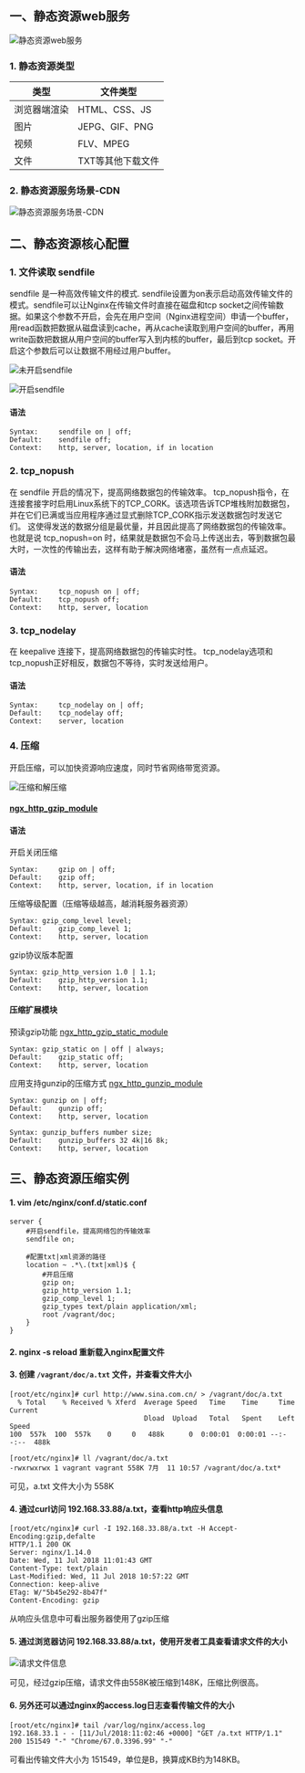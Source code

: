 ## 一、静态资源web服务

![静态资源web服务](http://md.ws65535.top/xsj/2018_7_10_2018-07-10_182440.jpg)

### 1. 静态资源类型

类型|文件类型
-|-
浏览器端渲染|HTML、CSS、JS
图片|JEPG、GIF、PNG
视频|FLV、MPEG
文件|TXT等其他下载文件

### 2. 静态资源服务场景-CDN

![静态资源服务场景-CDN](http://md.ws65535.top/xsj/2018_7_10_2018-07-10_184108.jpg)


## 二、静态资源核心配置

### 1. 文件读取 sendfile

sendfile 是一种高效传输文件的模式.
sendfile设置为on表示启动高效传输文件的模式。sendfile可以让Nginx在传输文件时直接在磁盘和tcp socket之间传输数据。如果这个参数不开启，会先在用户空间（Nginx进程空间）申请一个buffer，用read函数把数据从磁盘读到cache，再从cache读取到用户空间的buffer，再用write函数把数据从用户空间的buffer写入到内核的buffer，最后到tcp socket。开启这个参数后可以让数据不用经过用户buffer。

![未开启sendfile](http://md.ws65535.top/xsj/2018_7_11_2018-07-11_170606.jpg)

![开启sendfile](http://md.ws65535.top/xsj/2018_7_11_2018-07-11_170543.jpg)

#### 语法

    Syntax:		sendfile on | off;
    Default:	sendfile off;
    Context:	http, server, location, if in location


### 2. tcp_nopush

在 sendfile 开启的情况下，提高网络数据包的传输效率。
tcp_nopush指令，在连接套接字时启用Linux系统下的TCP_CORK。该选项告诉TCP堆栈附加数据包，并在它们已满或当应用程序通过显式删除TCP_CORK指示发送数据包时发送它们。 这使得发送的数据分组是最优量，并且因此提高了网络数据包的传输效率。
也就是说 tcp_nopush=on 时，结果就是数据包不会马上传送出去，等到数据包最大时，一次性的传输出去，这样有助于解决网络堵塞，虽然有一点点延迟。

#### 语法

    Syntax:		tcp_nopush on | off;
    Default:	tcp_nopush off;
    Context:	http, server, location


### 3. tcp_nodelay

在 keepalive 连接下，提高网络数据包的传输实时性。
tcp_nodelay选项和tcp_nopush正好相反，数据包不等待，实时发送给用户。

#### 语法

    Syntax:		tcp_nodelay on | off;
    Default:	tcp_nodelay off;
    Context:	server, location
	
	
### 4. 压缩

开启压缩，可以加快资源响应速度，同时节省网络带宽资源。

![压缩和解压缩](http://md.ws65535.top/xsj/2018_7_11_2018-07-11_174549.jpg)

#### [ngx_http_gzip_module](http://nginx.org/en/docs/http/ngx_http_gzip_module.html)

#### 语法

开启关闭压缩

    Syntax:		gzip on | off;
    Default:	gzip off;
    Context:	http, server, location, if in location
	
压缩等级配置（压缩等级越高，越消耗服务器资源）

	Syntax:	gzip_comp_level level;
	Default:	gzip_comp_level 1;
	Context:	http, server, location

gzip协议版本配置

	Syntax:	gzip_http_version 1.0 | 1.1;
	Default:	gzip_http_version 1.1;
	Context:	http, server, location

#### 压缩扩展模块

预读gzip功能 [ngx_http_gzip_static_module](http://nginx.org/en/docs/http/ngx_http_gzip_static_module.html)

	Syntax:	gzip_static on | off | always;
	Default:	gzip_static off;
	Context:	http, server, location

应用支持gunzip的压缩方式 [ngx_http_gunzip_module](http://nginx.org/en/docs/http/ngx_http_gunzip_module.html)

	Syntax:	gunzip on | off;
	Default:	gunzip off;
	Context:	http, server, location

	Syntax:	gunzip_buffers number size;
	Default:	gunzip_buffers 32 4k|16 8k;
	Context:	http, server, location

## 三、静态资源压缩实例

#### **1. vim /etc/nginx/conf.d/static.conf**

```
server {
    #开启sendfile，提高网络包的传输效率
    sendfile on;

    #配置txt|xml资源的路径
    location ~ .*\.(txt|xml)$ {
        #开启压缩
        gzip on;
        gzip_http_version 1.1;
        gzip_comp_level 1;
        gzip_types text/plain application/xml;
        root /vagrant/doc;
    }
}
```

#### **2. nginx -s reload 重新载入nginx配置文件**

#### **3. 创建 `/vagrant/doc/a.txt` 文件，并查看文件大小**

```
[root/etc/nginx]# curl http://www.sina.com.cn/ > /vagrant/doc/a.txt
  % Total    % Received % Xferd  Average Speed   Time    Time     Time  Current
                                 Dload  Upload   Total   Spent    Left  Speed
100  557k  100  557k    0     0   488k      0  0:00:01  0:00:01 --:--:--  488k

[root/etc/nginx]# ll /vagrant/doc/a.txt
-rwxrwxrwx 1 vagrant vagrant 558K 7月  11 10:57 /vagrant/doc/a.txt*
```
可见，a.txt 文件大小为 558K

#### **4. 通过curl访问 192.168.33.88/a.txt，查看http响应头信息**

```
[root/etc/nginx]# curl -I 192.168.33.88/a.txt -H Accept-Encoding:gzip,defalte
HTTP/1.1 200 OK
Server: nginx/1.14.0
Date: Wed, 11 Jul 2018 11:01:43 GMT
Content-Type: text/plain
Last-Modified: Wed, 11 Jul 2018 10:57:22 GMT
Connection: keep-alive
ETag: W/"5b45e292-8b47f"
Content-Encoding: gzip
```
从响应头信息中可看出服务器使用了gzip压缩

#### **5. 通过浏览器访问 192.168.33.88/a.txt，使用开发者工具查看请求文件的大小**

![请求文件信息](http://md.ws65535.top/xsj/2018_7_11_2018-07-11_190500.jpg)

可见，经过gzip压缩，请求文件由558K被压缩到148K，压缩比例很高。

#### **6. 另外还可以通过nginx的access.log日志查看传输文件的大小**

```
[root/etc/nginx]# tail /var/log/nginx/access.log
192.168.33.1 - - [11/Jul/2018:11:02:46 +0000] "GET /a.txt HTTP/1.1" 200 151549 "-" "Chrome/67.0.3396.99" "-"
```

可看出传输文件大小为 151549，单位是B，换算成KB约为148KB。
